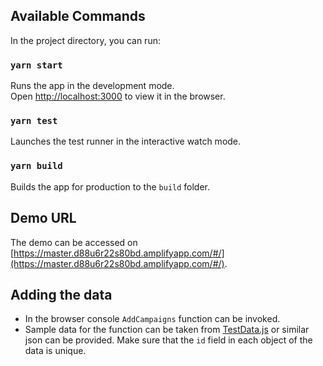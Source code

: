 ## Available Commands

In the project directory, you can run:

### `yarn start`

Runs the app in the development mode.<br />
Open [http://localhost:3000](http://localhost:3000) to view it in the browser.

### `yarn test`

Launches the test runner in the interactive watch mode.<br />

### `yarn build`

Builds the app for production to the `build` folder.

## Demo URL

The demo can be accessed on [https://master.d88u6r22s80bd.amplifyapp.com/#/](https://master.d88u6r22s80bd.amplifyapp.com/#/).

## Adding the data

- In the browser console ```AddCampaigns``` function can be invoked.
- Sample data for the function can be taken from [TestData.js](https://github.com/sn-satyendra/grid-demo-app/blob/master/src/testData/TestData.js) or similar json can be provided. Make sure that the ```id``` field in each object of the data is unique.